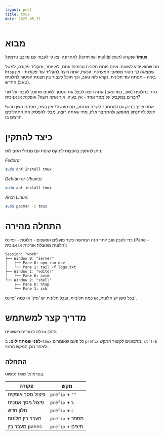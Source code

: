 ```yaml
---
layout: post
title: tmux
date: 2025-05-31
---
```


# מבוא
לאחרונה יצא לי לעבוד עם מרבב טרמינל (terminal multiplexer) שנקרא **tmux**. 

מה שהוא יודע לעשות: אתה פותח חלונית טרמינל אחת, לא יותר, ומקליד פקודה, למשל `htop` שמציגה לך ניטור משאבי המערכת. עכשיו, אתה רוצה להקליד עוד פקודות - אין בעיה - תפתח עוד חלונית, נקרא לזה טאב, וכך תוכל לעבור בין תצוגת הניטור לחלונית (טאב) החדש.

נגיד בחלונית (שוב, כמו טאב) אתה רוצה לפצל את המסך לשנים שתוכל לעבוד על שני דברים במקביל על מסך אחד - אין בעיה, איך אתה רוצה? אופקית או אנוכית?

אתה צריך בדיוק גם להתחבר לשרת מרוחק, מה תעשה? אין בעיה, תפתח סשן חדש! תוכל להתנתק מהסשן ולהתחבר אליו, מתי שאתה רוצה, מבלי להפסיק את התהליכים הרצים בו.

# כיצד להתקין
ניתן להתקין בהפצות לינוקס שונות עם מנהלי החבילות:

*Fedora:*

```sh
sudo dnf install tmux
```

*Debian or Ubuntu:*

```sh
sudo apt install tmux
```

*Arch Linux:*

```sh
sudo pacman -S tmux
```

# התחלה מהירה
כדי להבין טוב יותר הנה המחשה כיצד פועלים הסשנים - חלונות - ופיינס (Pane - חלונית מפוצלת אורכית או אנוכית):

```text
Session: "work"
├── Window 0: "server"
│   ├── Pane 0: npm run dev
│   └── Pane 1: tail -f logs.txt
├── Window 1: "editor"
│   └── Pane 0: nvim
└── Window 2: "shell"
    ├── Pane 0: htop
    └── Pane 1: zsh
```

בכל סשן יש חלונית, או כמה חלוניות, ובכל חלונית יש 'פיין' או כמה 'פיינס'.

# מדריך קצר למשתמש
להלן טבלה לצעדים ראשונים.

**לפני שמתחילים:** ב-`tmux` כל פעם שאומרים `prefix` מתכוונים לקיצור המקש: `ctrl-b` ולאחר מכן המקש הרצוי.

## התחלה
פשוט: `tmux` בטרמינל.

| פקודה            | מקש              |
| ---------------- | ---------------- |
| פיצול מסך אופקית | `prefix` + `""`  |
| פיצול מסך אנוכית | `prefix` + `%`   |
| חלון חדש         | `prefix` + `c`   |
| מעבר בין חלונות  | `prefix` + מספר  |
| מעבר בין panes   | `prefix` + חיצים |
